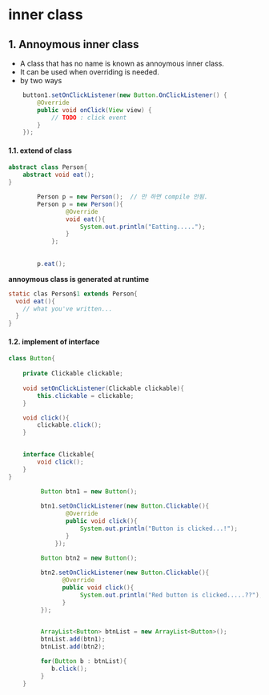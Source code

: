 
# inner class   



## 1. Annoymous inner class  
  * A class that has no name is known as annoymous inner class.  
  * It can be used when overriding is needed.  
  * by two ways  
  
```java
    button1.setOnClickListener(new Button.OnClickListener() {
        @Override
        public void onClick(View view) {
            // TODO : click event
        }
    });
```

#### 1.1. extend of class  

```java
abstract class Person{
    abstract void eat();
}
```


```java
        Person p = new Person();  // 만 하면 compile 안됨.
        Person p = new Person(){
                @Override
                void eat(){
                    System.out.println("Eatting.....");
                }
            };
        
        
        p.eat();


```

**annoymous class is generated at runtime**  
```java
static clas Person$1 extends Person{
  void eat(){
    // what you've written...
  }
}
```


#### 1.2. implement of interface  

```java
class Button{
    
    private Clickable clickable;
    
    void setOnClickListener(Clickable clickable){
        this.clickable = clickable;
    }

    void click(){
        clickable.click();
    }

    
    interface Clickable{
        void click();
    }
}
```

```java
         Button btn1 = new Button();
         
         btn1.setOnClickListener(new Button.Clickable(){
                @Override
                public void click(){
                    System.out.println("Button is clicked...!");
                }
             });

         Button btn2 = new Button();
         
         btn2.setOnClickListener(new Button.Clickable(){
               @Override
               public void click(){
                    System.out.println("Red button is clicked.....??");   
               }
         });
         

         ArrayList<Button> btnList = new ArrayList<Button>();
         btnList.add(btn1);
         btnList.add(btn2);

         for(Button b : btnList){
            b.click();
         }
    }

```
